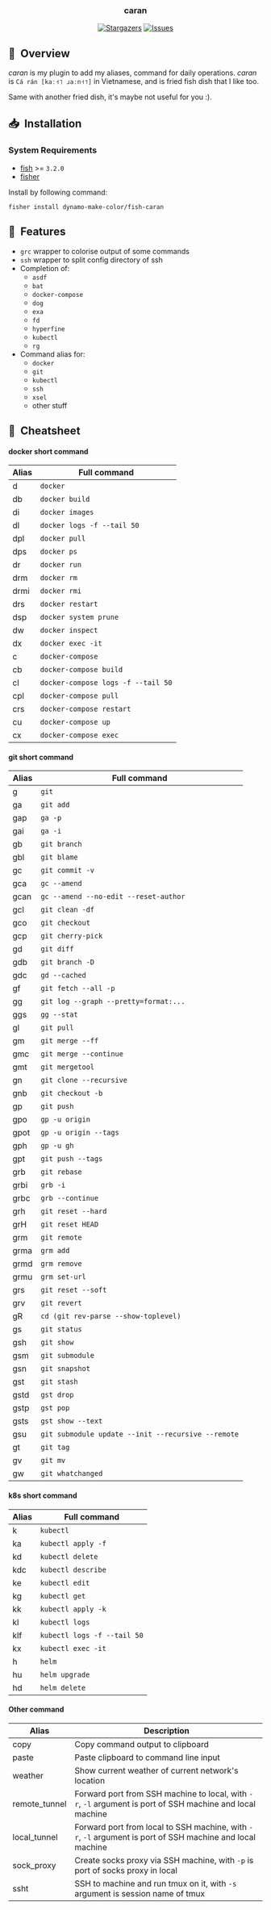 <div align="center">

### caran

</div>

<p align="center">
	<a href="https://github.com/dynamo-make-color/fish-caran/stargazers">
		<img alt="Stargazers" src="https://img.shields.io/github/stars/dynamo-make-color/fish-caran?style=for-the-badge&logo=starship&color=C9CBFF&logoColor=D9E0EE&labelColor=302D41"></a>
	<a href="https://github.com/dynamo-make-color/fish-caran/issues">
		<img alt="Issues" src="https://img.shields.io/github/issues/dynamo-make-color/fish-caran?style=for-the-badge&logo=gitbook&color=B5E8E0&logoColor=D9E0EE&labelColor=302D41"></a>
</p>

## :book:&nbsp; Overview

_caran_ is my plugin to add my aliases, command for daily operations. _caran_ is `Cá rán [kaː˧˥ ɹaːn˧˦]` in Vietnamese, and is fried fish dish that I like too.

Same with another fried dish, it's maybe not useful for you :).

## :inbox_tray:&nbsp; Installation

### System Requirements

- [fish](https://github.com/fish-shell/fish-shell) >= `3.2.0`
- [fisher](https://github.com/jorgebucaran/fisher)

Install by following command:
```fish
fisher install dynamo-make-color/fish-caran
```

## :pencil:&nbsp; Features
- `grc` wrapper to colorise output of some commands
- `ssh` wrapper to split config directory of ssh
- Completion of:
    - `asdf`
    - `bat`
    - `docker-compose`
    - `dog`
    - `exa`
    - `fd`
    - `hyperfine`
    - `kubectl`
    - `rg`
- Command alias for:
    - `docker`
    - `git`
    - `kubectl`
    - `ssh`
    - `xsel`
    - other stuff

## :scroll:&nbsp; Cheatsheet

#### docker short command
| Alias | Full command                       |
|-------|------------------------------------|
| d     | `docker`                           |
| db    | `docker build`                     |
| di    | `docker images`                    |
| dl    | `docker logs -f --tail 50`         |
| dpl   | `docker pull`                      |
| dps   | `docker ps`                        |
| dr    | `docker run`                       |
| drm   | `docker rm`                        |
| drmi  | `docker rmi`                       |
| drs   | `docker restart`                   |
| dsp   | `docker system prune`              |
| dw    | `docker inspect`                   |
| dx    | `docker exec -it`                  |
| c     | `docker-compose`                   |
| cb    | `docker-compose build`             |
| cl    | `docker-compose logs -f --tail 50` |
| cpl   | `docker-compose pull`              |
| crs   | `docker-compose restart`           |
| cu    | `docker-compose up`                |
| cx    | `docker-compose exec`              |

#### git short command
| Alias | Full command                                       |
|-------|----------------------------------------------------|
| g     | `git`                                              |
| ga    | `git add`                                          |
| gap   | `ga -p`                                            |
| gai   | `ga -i`                                            |
| gb    | `git branch`                                       |
| gbl   | `git blame`                                        |
| gc    | `git commit -v`                                    |
| gca   | `gc --amend`                                       |
| gcan  | `gc --amend --no-edit --reset-author`              |
| gcl   | `git clean -df`                                    |
| gco   | `git checkout`                                     |
| gcp   | `git cherry-pick`                                  |
| gd    | `git diff`                                         |
| gdb   | `git branch -D`                                    |
| gdc   | `gd --cached`                                      |
| gf    | `git fetch --all -p`                               |
| gg    | `git log --graph --pretty=format:...`              |
| ggs   | `gg --stat`                                        |
| gl    | `git pull`                                         |
| gm    | `git merge --ff`                                   |
| gmc   | `git merge --continue`                             |
| gmt   | `git mergetool`                                    |
| gn    | `git clone --recursive`                            |
| gnb   | `git checkout -b`                                  |
| gp    | `git push`                                         |
| gpo   | `gp -u origin`                                     |
| gpot  | `gp -u origin --tags`                              |
| gph   | `gp -u gh`                                         |
| gpt   | `git push --tags`                                  |
| grb   | `git rebase`                                       |
| grbi  | `grb -i`                                           |
| grbc  | `grb --continue`                                   |
| grh   | `git reset --hard`                                 |
| grH   | `git reset HEAD`                                   |
| grm   | `git remote`                                       |
| grma  | `grm add`                                          |
| grmd  | `grm remove`                                       |
| grmu  | `grm set-url`                                      |
| grs   | `git reset --soft`                                 |
| grv   | `git revert`                                       |
| gR    | `cd (git rev-parse --show-toplevel)`               |
| gs    | `git status`                                       |
| gsh   | `git show`                                         |
| gsm   | `git submodule`                                    |
| gsn   | `git snapshot`                                     |
| gst   | `git stash`                                        |
| gstd  | `gst drop`                                         |
| gstp  | `gst pop`                                          |
| gsts  | `gst show --text`                                  |
| gsu   | `git submodule update --init --recursive --remote` |
| gt    | `git tag`                                          |
| gv    | `git mv`                                           |
| gw    | `git whatchanged`                                  |

#### k8s short command
| Alias | Full command                |
|-------|-----------------------------|
| k     | `kubectl`                   |
| ka    | `kubectl apply -f`          |
| kd    | `kubectl delete`            |
| kdc   | `kubectl describe`          |
| ke    | `kubectl edit`              |
| kg    | `kubectl get`               |
| kk    | `kubectl apply -k`          |
| kl    | `kubectl logs`              |
| klf   | `kubectl logs -f --tail 50` |
| kx    | `kubectl exec -it`          |
| h     | `helm`                      |
| hu    | `helm upgrade`              |
| hd    | `helm delete`               |

#### Other command
| Alias         | Description                                                                                               |
|---------------|-----------------------------------------------------------------------------------------------------------|
| copy          | Copy command output to clipboard                                                                          |
| paste         | Paste clipboard to command line input                                                                     |
| weather       | Show current weather of current network's location                                                        |
| remote_tunnel | Forward port from SSH machine to local, with `-r`, `-l` argument is port of SSH machine and local machine |
| local_tunnel  | Forward port from local to SSH machine, with `-r`, `-l` argument is port of SSH machine and local machine |
| sock_proxy    | Create socks proxy via SSH machine, with `-p` is port of socks proxy in local                             |
| ssht          | SSH to machine and run tmux on it, with `-s` argument is session name of tmux                             |
